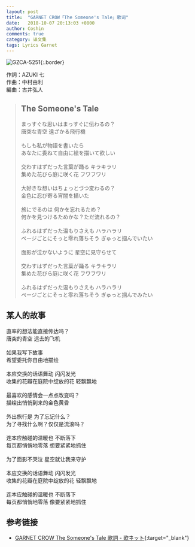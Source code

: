 ```yaml
---
layout: post
title:  "GARNET CROW「The Someone's Tale」歌词"
date:   2018-10-07 20:13:03 +0800
author: Coshin
comments: true
category: 译文集
tags: Lyrics Garnet
---
```

![GZCA-5251](https://ganekuro.github.io/images/discography/album/GZCA-5251.jpg){:.border}

作詞：AZUKI 七<br>
作曲：中村由利<br>
編曲：古井弘人

<blockquote class="original">
  <h2>The Someone's Tale</h2>
  <p>
    まっすぐな思いはまっすぐに伝わるの？<br>
    唐突な青空 遠ざかる飛行機<br>
    <br>
    もしも私が物語を書いたら<br>
    あなたに委ねて自由に絵を描いて欲しい<br>
    <br>
    交わすはずだった言葉が踊る キラキラリ<br>
    集めた花びら庭に咲く花 フワフワリ<br>
    <br>
    大好きな想いはちょっとづつ変わるの？<br>
    金色に忍び寄る宵闇を描いた<br>
    <br>
    旅にでるのは 何かを忘れるため？<br>
    何かを見つけるためかな？ただ流れるの？<br>
    <br>
    ふれるはずだった温もりさえも ハラハラリ<br>
    ページごとにそっと零れ落ちそう ぎゅっと掴んでいたい<br>
    <br>
    面影が泣かないように 星空に見守らせて<br>
    <br>
    交わすはずだった言葉が踊る キラキラリ<br>
    集めた花びら庭に咲く花 フワフワリ<br>
    <br>
    ふれるはずだった温もりさえも ハラハラリ<br>
    ページごとにそっと零れ落ちそう ぎゅっと掴んでみたい
  </p>
</blockquote>

<div class="translation">
  <h2>某人的故事</h2>
  <p>
    直率的想法能直接传达吗？<br>
    唐突的青空 远去的飞机<br>
    <br>
    如果我写下故事<br>
    希望委托你自由地描绘<br>
    <br>
    本应交换的话语舞动 闪闪发光<br>
    收集的花瓣在庭院中绽放的花 轻飘飘地<br>
    <br>
    最喜欢的感情会一点点改变吗？<br>
    描绘出悄悄到来的金色黄昏<br>
    <br>
    外出旅行是 为了忘记什么？<br>
    为了寻找什么啊？仅仅是流浪吗？<br>
    <br>
    连本应触碰的温暖也 不断落下<br>
    每页都悄悄地零落 想要紧紧地抓住<br>
    <br>
    为了面影不哭泣 星空就让我来守护<br>
    <br>
    本应交换的话语舞动 闪闪发光<br>
    收集的花瓣在庭院中绽放的花 轻飘飘地<br>
    <br>
    连本应触碰的温暖也 不断落下<br>
    每页都悄悄地零落 像要紧紧地抓住
  </p>
</div>

## 参考链接

* [GARNET CROW The Someone's Tale 歌詞 - 歌ネット](https://www.uta-net.com/song/143806/){:target="_blank"}
